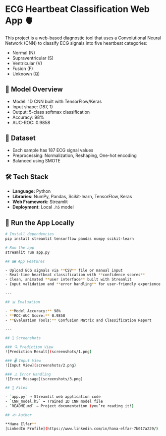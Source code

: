 # ECG Heartbeat Classification Web App 🫀

This project is a web-based diagnostic tool that uses a Convolutional Neural Network (CNN) to classify ECG signals into five heartbeat categories:
- Normal (N)
- Supraventricular (S)
- Ventricular (V)
- Fusion (F)
- Unknown (Q)

## 🔬 Model Overview
- Model: 1D CNN built with TensorFlow/Keras
- Input shape: (187, 1)
- Output: 5-class softmax classification
- Accuracy: 98%
- AUC-ROC: 0.9858

## 🧪 Dataset
- Each sample has 187 ECG signal values
- Preprocessing: Normalization, Reshaping, One-hot encoding
- Balanced using SMOTE

## 🛠️ Tech Stack
- **Language:** Python  
- **Libraries:** NumPy, Pandas, Scikit-learn, TensorFlow, Keras  
- **Web Framework:** Streamlit  
- **Deployment:** Local `.h5` model

## 🚀 Run the App Locally
```bash
# Install dependencies
pip install streamlit tensorflow pandas numpy scikit-learn

# Run the app
streamlit run app.py

## 🖼️ App Features

- Upload ECG signals via **CSV** file or manual input  
- Real-time heartbeat classification with **confidence scores**  
- Clean, animated **user interface** built with Streamlit  
- Input validation and **error handling** for user-friendly experience  

---

## 📊 Evaluation

- **Model Accuracy:** 98%  
- **ROC-AUC Score:** 0.9858  
- **Evaluation Tools:** Confusion Matrix and Classification Report  

---

## 📸 Screenshots

### 🔍 Prediction View  
![Prediction Result](screenshots/1.png)

### 🖥️ Input View  
![Input View](screenshots/2.png)

### ⚠️ Error Handling  
![Error Message](screenshots/3.png)

## 📁 Files

- `app.py` → Streamlit web application code  
- `CNN_model.h5` → Trained 1D CNN model file  
- `README.md` → Project documentation (you’re reading it!)

## ✍️ Author

**Hana Elfar**  
[LinkedIn Profile](https://www.linkedin.com/in/hana-elfar-7b017a229/)

